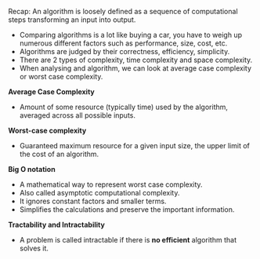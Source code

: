 
Recap: An algorithm is loosely defined as a sequence of computational steps transforming an input into output. 

- Comparing algorithms is a lot like buying a car, you have to weigh up numerous different factors such as performance, size, cost, etc.
- Algorithms are judged by their correctness, efficiency, simplicity.
- There are 2 types of complexity, time complexity and space complexity.
- When analysing and algorithm, we can look at average case complexity or worst case complexity.

**Average Case Complexity**
- Amount of some resource (typically time) used by the algorithm, averaged across all possible inputs. 

**Worst-case complexity**
- Guaranteed maximum resource for a given input size, the upper limit of the cost of an algorithm. 

**Big O notation**
- A mathematical way to represent worst case complexity. 
- Also called asymptotic computational complexity. 
- It ignores constant factors and smaller terms. 
- Simplifies the calculations and preserve the important information. 

**Tractability and Intractability**
- A problem is called intractable if there is **no efficient** algorithm that solves it. 